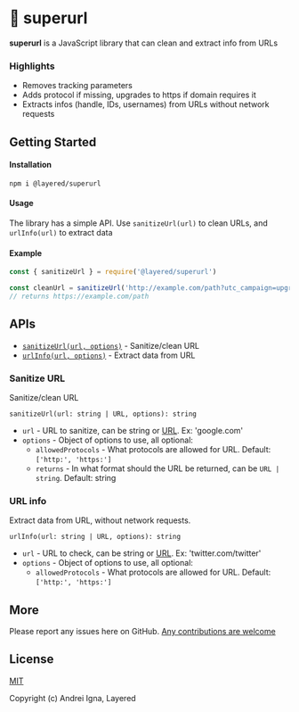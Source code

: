 # 🔗 superurl

**superurl** is a JavaScript library that can clean and extract info from URLs

### Highlights
* Removes tracking parameters
* Adds protocol if missing, upgrades to https if domain requires it
* Extracts infos (handle, IDs, usernames) from URLs without network requests

## Getting Started

#### Installation

```npm i @layered/superurl```

#### Usage
The library has a simple API.
Use `sanitizeUrl(url)` to clean URLs, and `urlInfo(url)` to extract data

#### Example
```js
const { sanitizeUrl } = require('@layered/superurl')

const cleanUrl = sanitizeUrl('http://example.com/path?utc_campaign=upgrade')
// returns https://example.com/path
```

## APIs
- [`sanitizeUrl(url, options)`](#sanitize-url) - Sanitize/clean URL
- [`urlInfo(url, options)`](#url-info) - Extract data from URL

### Sanitize URL
Sanitize/clean URL

`sanitizeUrl(url: string | URL, options): string`
- `url` - URL to sanitize, can be string or [URL](https://developer.mozilla.org/en-US/docs/Web/API/URL). Ex: 'google.com'
- `options` - Object of options to use, all optional:
	- `allowedProtocols` - What protocols are allowed for URL. Default: `['http:', 'https:']`
	- `returns` - In what format should the URL be returned, can be `URL | string`. Default: string

### URL info
Extract data from URL, without network requests.

`urlInfo(url: string | URL, options): string`
- `url` - URL to check, can be string or [URL](https://developer.mozilla.org/en-US/docs/Web/API/URL). Ex: 'twitter.com/twitter'
- `options` - Object of options to use, all optional:
	- `allowedProtocols` - What protocols are allowed for URL. Default: `['http:', 'https:']`

## More

Please report any issues here on GitHub.
[Any contributions are welcome](CONTRIBUTING.md)

## License

[MIT](LICENSE)

Copyright (c) Andrei Igna, Layered
